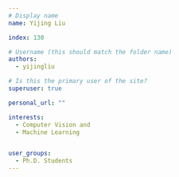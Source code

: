 ```yaml
---
# Display name
name: Yijing Liu

index: 130

# Username (this should match the folder name)
authors:
  - yijingliu

# Is this the primary user of the site?
superuser: true

personal_url: ""

interests:
  - Computer Vision and
  - Machine Learning


user_groups:
  - Ph.D. Students
---
```

